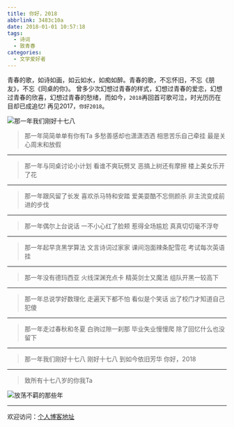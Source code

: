 ```yaml
---
title: 你好，2018
abbrlink: 3483c10a
date: 2018-01-01 10:57:18
tags:
  - 诗词
  - 致青春
categories:
  - 文学爱好者
---
```


青春的歌，如诗如画，如云如水，如痴如醉。青春的歌，不忘怀旧，不忘《朋友》，不忘《同桌的你》。
曾多少次幻想过青春的样式，幻想过青春的爱恋，幻想过青春的欣喜，幻想过青春的愁绪，而如今，`2018`再回首可歌可泣，时光历历在目却已成追忆!
再见2017，`你好2018`。

![那一年我们刚好十七八](https://tiven.cn/static/img/img-2018-01-0De2-KDyBGM1FyOdo6hy2.jpg)

[//]: # (<!-- more -->)

>那一年简简单单有你有Ta
多愁善感却也潇潇洒洒
相思苦乐自己牵挂
最是关心周末和放假

----

>那一年与同桌讨论小计划
看谁不爽玩劈叉
恶搞上树还有摩擦
楼上美女乐开了花

----

>那一年跟风留了长发
喜欢杀马特和安踏
爱美耍酷不忘侧颜杀
非主流变成前进的步伐

----

>那一年偶尔上台说话
一不小心红了脸颊
惹得全场尴尬
真真切切毫不浮夸

----

>那一年起早贪黑学算法
文言诗词过家家
课间泡面辣条配雪花
考试每次英语挂

----

>那一年没有德玛西亚
火线深渊充点卡
精英剑士又魔法
组队开黑一较高下

----

>那一年总说学好数理化
走遍天下都不怕
看似是个笑话
出了校门才知道自己犯傻

----

>那一年走过春秋和冬夏
白驹过隙一刹那
毕业失业慢慢爬
除了回忆什么也没留下

----

>那一年我们刚好十七八
刚好十七八
到如今依旧芳华
你好，2018

---

>致所有十七八岁的你我Ta

![放荡不羁的那些年](https://tiven.cn/static/img/img-2018-02-mlFeAaSNcmXKSJlSVxGUC.jpg)

---

欢迎访问：[个人博客地址](//tiven.cn/p/3483c10a/ "天問博客")